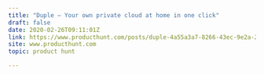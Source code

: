 ```yaml
---
title: "Duple — Your own private cloud at home in one click"
draft: false
date: 2020-02-26T09:11:01Z
link: https://www.producthunt.com/posts/duple-4a55a3a7-8266-43ec-9e2a-2335f19cdc53?utm_medium=RSS&utm_source=hune
site: www.producthunt.com
topic: product hunt  

---
```

